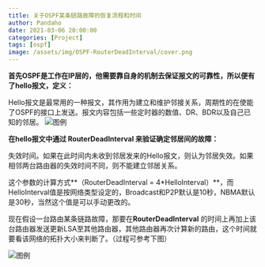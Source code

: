 ```yaml
---
title: 关于OSPF某条链路故障的恢复流程和时间
author: Pandaho
date: 2021-03-06 20:00:00 
categories: [Project] 
tags: [ospf]
image: /assets/img/OSPF-RouterDeadInterval/cover.png
---
```




**首先OSPF是工作在IP层的，他需要靠自身的机制去保证报文的可靠性，所以便有了hello报文，定义：**

Hello报文是最常用的一种报文，其作用为建立和维护邻接关系，周期性的在使能了OSPF的接口上发送。报文内容包括一些定时器的数值、DR、BDR以及自己已知的邻居。
![图例](https://www.pandaho3.cn/assets/img/OSPF-RouterDeadInterval/1.png)

**在hello报文中通过 RouterDeadInterval 来验证确定邻居间的故障：**

失效时间。如果在此时间内未收到邻居发来的Hello报文，则认为邻居失效。如果相邻两台路由器的失效时间不同，则不能建立邻居关系。

这个参数的计算方式**（RouterDeadInterval = 4*HelloInterval）**，而HelloInterval值是按网络类型设定的，Broadcast和P2P默认是10秒，NBMA默认是30秒，当然这个值是可以手动更改的。

现在假设一台路由某条链路故障，那要在**RouterDeadInterval** 的时间上再加上该台路由器发送更新LSA至其他路由器，其他路由器再次计算新的路由，这个时间就要看该网络的拓扑大小来判断了。（过程可参考下图）

![图例](https://www.pandaho3.cn/assets/img/OSPF-RouterDeadInterval/2.png)
